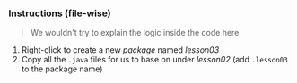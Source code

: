 
### Instructions (file-wise)
> We wouldn't try to explain the logic inside the code here
1. Right-click to create a new *package* named *lesson03*
2. Copy all the `.java` files for us to base on under *lesson02* (add `.lesson03` to the package name)
